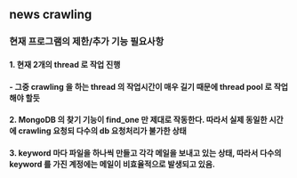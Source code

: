 ## news crawling

### 현재 프로그램의 제한/추가 기능 필요사항

#### 1. 현재 2개의 thread 로 작업 진행
#### - 그중 crawling 을 하는 thread 의 작업시간이 매우 길기 때문에 thread pool 로 작업해야 할듯
#### 2. MongoDB 의 찾기 기능이 find_one 만 제대로 작동한다. 따라서 실제 동일한 시간에 crawling 요청되 다수의 db 요청처리가 불가한 상태
#### 3. keyword 마다 파일을 하나씩 만들고 각각 메일을 보내고 있는 상태, 따라서 다수의 keyword 를 가진 계정에는 메일이 비효율적으로 발생되고 있음.

